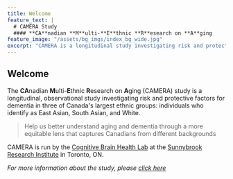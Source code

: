 ```yaml
---
title: Welcome
feature_text: |
  # CAMERA Study
  #### **CA**nadian **M**ulti-**E**thnic **R**esearch on **A**ging 
feature_image: "/assets/bg_imgs/index_bg_wide.jpg"
excerpt: "CAMERA is a longitudinal study investigating risk and protective factors for dementia in three of Canada's largest ethnic groups: individuals who identify as East Asian, South Asian, and White."
---
```

## Welcome
The <b>CA</b>nadian <B>M</b>ulti-<b>E</b>thnic <b>R</b>esearch on <b>A</b>ging (CAMERA) study is a longitudinal, observational 
study investigating risk and protective factors for dementia in three of Canada's largest ethnic groups: individuals who 
identify as East Asian, South Asian, and White.<br/>

> Help us better understand aging and dementia through a more equitable lens that captures Canadians from different backgrounds

CAMERA is run by the [Cognitive Brain Health Lab](https://cbhlab.github.io) at the [Sunnybrook Research Institute](https://sunnybrook.ca/research/) 
in Toronto, ON.<br/>

<em>For more information about the study, please [click here](/about.md)</em>
